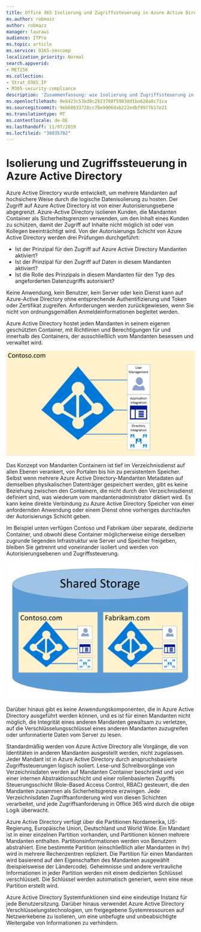 ```yaml
---
title: Office 365 Isolierung und Zugriffssteuerung in Azure Active Directory
ms.author: robmazz
author: robmazz
manager: laurawi
audience: ITPro
ms.topic: article
ms.service: O365-seccomp
localization_priority: Normal
search.appverid:
- MET150
ms.collection:
- Strat_O365_IP
- M365-security-compliance
description: 'Zusammenfassung: wie Isolierung und Zugriffssteuerung in Azure Active Directory funktionieren.'
ms.openlocfilehash: 0e6423c53bd0c2823708f59830d1ba628a0c71ca
ms.sourcegitcommit: 9eb68633728cc78e9906dab222edbf9977b17e21
ms.translationtype: MT
ms.contentlocale: de-DE
ms.lasthandoff: 11/07/2019
ms.locfileid: "38035782"
---
```

# <a name="isolation-and-access-control-in-azure-active-directory"></a>Isolierung und Zugriffssteuerung in Azure Active Directory

Azure Active Directory wurde entwickelt, um mehrere Mandanten auf hochsichere Weise durch die logische Datenisolierung zu hosten. Der Zugriff auf Azure Active Directory ist von einer Autorisierungsebene abgegrenzt. Azure-Active Directory isolieren Kunden, die Mandanten Container als Sicherheitsgrenzen verwenden, um den Inhalt eines Kunden zu schützen, damit der Zugriff auf Inhalte nicht möglich ist oder von Kollegen beeinträchtigt wird. Von der Autorisierungs Schicht von Azure Active Directory werden drei Prüfungen durchgeführt:

- Ist der Prinzipal für den Zugriff auf Azure Active Directory Mandanten aktiviert?
- Ist der Prinzipal für den Zugriff auf Daten in diesem Mandanten aktiviert?
- Ist die Rolle des Prinzipals in diesem Mandanten für den Typ des angeforderten Datenzugriffs autorisiert?

Keine Anwendung, kein Benutzer, kein Server oder kein Dienst kann auf Azure-Active Directory ohne entsprechende Authentifizierung und Token oder Zertifikat zugreifen. Anforderungen werden zurückgewiesen, wenn Sie nicht von ordnungsgemäßen Anmeldeinformationen begleitet werden.

Azure Active Directory hostet jeden Mandanten in seinem eigenen geschützten Container, mit Richtlinien und Berechtigungen für und innerhalb des Containers, der ausschließlich vom Mandanten besessen und verwaltet wird.
 
![Azure-Container](media/office-365-isolation-azure-container.png)

Das Konzept von Mandanten Containern ist tief im Verzeichnisdienst auf allen Ebenen verankert, von Portalen bis hin zu persistentem Speicher. Selbst wenn mehrere Azure Active Directory-Mandanten Metadaten auf demselben physikalischen Datenträger gespeichert werden, gibt es keine Beziehung zwischen den Containern, die nicht durch den Verzeichnisdienst definiert sind, was wiederum vom mandantenadministrator diktiert wird. Es kann keine direkte Verbindung zu Azure Active Directory Speicher von einer anfordernden Anwendung oder einem Dienst ohne vorheriges durchlaufen der Autorisierungs Schicht geben.

Im Beispiel unten verfügen Contoso und Fabrikam über separate, dedizierte Container, und obwohl diese Container möglicherweise einige derselben zugrunde liegenden Infrastruktur wie Server und Speicher freigeben, bleiben Sie getrennt und voneinander isoliert und werden von Autorisierungsebenen und Zugriffssteuerung.
 
![Dedizierte Azure-Container](media/office-365-isolation-azure-dedicated-containers.png)

Darüber hinaus gibt es keine Anwendungskomponenten, die in Azure Active Directory ausgeführt werden können, und es ist für einen Mandanten nicht möglich, die Integrität eines anderen Mandanten gewaltsam zu verletzen, auf die Verschlüsselungsschlüssel eines anderen Mandanten zuzugreifen oder unformatierte Daten vom Server zu lesen.

Standardmäßig werden von Azure Active Directory alle Vorgänge, die von Identitäten in anderen Mandanten ausgestellt werden, nicht zugelassen. Jeder Mandant ist in Azure Active Directory durch anspruchsbasierte Zugriffssteuerungen logisch isoliert. Lese-und Schreibvorgänge von Verzeichnisdaten werden auf Mandanten Container beschränkt und von einer internen Abstraktionsschicht und einer rollenbasierten Zugriffs Steuerungsschicht (Role-Based Access Control, RBAC) gesteuert, die den Mandanten zusammen als Sicherheitsgrenze erzwingen. Jede Verzeichnisdaten Zugriffsanforderung wird von diesen Schichten verarbeitet, und jede Zugriffsanforderung in Office 365 wird durch die obige Logik überwacht.

Azure Active Directory verfügt über die Partitionen Nordamerika, US-Regierung, Europäische Union, Deutschland und World Wide. Ein Mandant ist in einer einzelnen Partition vorhanden, und Partitionen können mehrere Mandanten enthalten. Partitionsinformationen werden von Benutzern abstrahiert. Eine bestimmte Partition (einschließlich aller Mandanten in Ihr) wird in mehrere Rechenzentren repliziert. Die Partition für einen Mandanten wird basierend auf den Eigenschaften des Mandanten ausgewählt (beispielsweise der Ländercode). Geheimnisse und andere vertrauliche Informationen in jeder Partition werden mit einem dedizierten Schlüssel verschlüsselt. Die Schlüssel werden automatisch generiert, wenn eine neue Partition erstellt wird.

Azure Active Directory Systemfunktionen sind eine eindeutige Instanz für jede Benutzersitzung. Darüber hinaus verwendet Azure Active Directory Verschlüsselungstechnologien, um freigegebene Systemressourcen auf Netzwerkebene zu isolieren, um eine unbefugte und unbeabsichtigte Weitergabe von Informationen zu verhindern.
